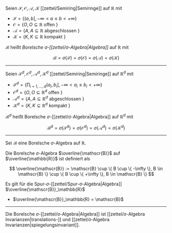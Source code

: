 Seien $\mathscr{S}, \mathcal{O}, \mathcal{A}, \mathcal{K}$ [[zettel/Semiring|Semiringe]] auf $\mathbb{R}$ mit
- $\mathscr{S} = \{ (a, b], -\infty \lt a \le b \lt +\infty \}$
- $\mathcal{O} = \{ O, O \subseteq \mathbb{R} \text{ offen } \}$
- $\mathcal{A} = \{ A, A \subseteq \mathbb{R} \text{ abgeschlossen } \}$
- $\mathcal{K} = \{ K, K \subseteq \mathbb{R} \text{ kompakt } \}$

$\mathscr{B}$ heißt *Borelsche $\sigma$-[[zettel/σ-Algebra|Algebra]]* auf $\mathbb{R}$ mit

$$
	\mathscr{B}
	= \sigma(\mathscr{S})
	= \sigma(\mathcal{O})
	= \sigma(\mathcal{A})
	= \sigma(\mathcal{K})
$$

---

Seien $\mathscr{S}^d, \mathcal{O}^d, \mathcal{A}^d, \mathcal{K}^d$ [[zettel/Semiring|Semiringe]] auf $\mathbb{R}^d$ mit
- $\mathscr{S}^d = \{ \prod_{i = 1, \dots, d} (a_i, b_i], -\infty \lt a_i \le b_i \lt +\infty \}$
- $\mathcal{O}^d = \{ O, O \subseteq \mathbb{R}^d \text{ offen } \}$
- $\mathcal{A}^d = \{ A, A \subseteq \mathbb{R}^d \text{ abgeschlossen } \}$
- $\mathcal{K}^d = \{ K, K \subseteq \mathbb{R}^d \text{ kompakt } \}$

$\mathscr{B}^d$ heißt Borelsche $\sigma$-[[zettel/σ-Algebra|Algebra]] auf $\mathbb{R}^d$ mit

$$
	\mathscr{B}^d
	= \sigma(\mathscr{S}^d)
	= \sigma(\mathcal{O}^d)
	= \sigma(\mathcal{A}^d)
	= \sigma(\mathcal{K}^d)
$$

---

Sei $\mathscr{B}$ eine Borelsche $\sigma$-Algebra auf $\mathbb{R}$.

Die Borelsche $\sigma$-Algebra $\overline{\mathscr{B}}$ auf $\overline{\mathbb{R}}$ ist definiert als

$$
	\overline{\mathscr{B}} := \mathscr{B} \cup \{ B \cup \{ -\infty \}, B \in \mathscr{B} \} \cup \{ B \cup \{ +\infty \}, B \in \mathscr{B} \}
$$

Es gilt für die Spur-$\sigma$-[[zettel/Spur-σ-Algebra|Algebra]] $\overline{\mathscr{B}}_\mathbb{R}$
- $\overline{\mathscr{B}}_\mathbb{R} = \mathscr{B}$

---

Die Borelsche $\sigma$-[[zettel/σ-Algebra|Algebra]] ist [[zettel/σ-Algebra Invarianzen|translations-]] und [[zettel/σ-Algebra Invarianzen|spiegelungsinvariant]].
